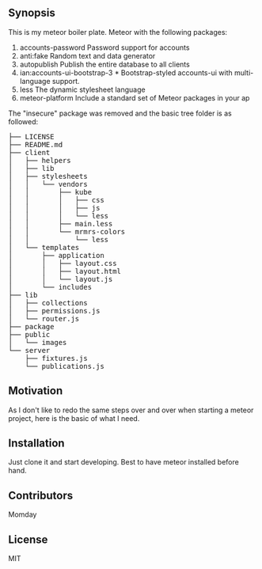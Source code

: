 ## Synopsis

This is my meteor boiler plate.
Meteor with the following packages:
1. accounts-password            Password support for accounts
2. anti:fake                    Random text and data generator
3. autopublish                  Publish the entire database to all clients
4. ian:accounts-ui-bootstrap-3  * Bootstrap-styled accounts-ui with multi-language support.
5. less                         The dynamic stylesheet language
6. meteor-platform              Include a standard set of Meteor packages in your ap

The "insecure" package was removed and the basic tree folder is as followed:

<pre>
├── LICENSE
├── README.md
├── client
│   ├── helpers
│   ├── lib
│   ├── stylesheets
│   │   └── vendors
│   │       ├── kube
│   │       │   ├── css
│   │       │   ├── js
│   │       │   └── less
│   │       ├── main.less
│   │       └── mrmrs-colors
│   │           └── less
│   └── templates
│       ├── application
│       │   ├── layout.css
│       │   ├── layout.html
│       │   └── layout.js
│       └── includes
├── lib
│   ├── collections
│   ├── permissions.js
│   └── router.js
├── package
├── public
│   └── images
└── server
    ├── fixtures.js
    └── publications.js
</pre>

## Motivation

As I don't like to redo the same steps over and over when starting a meteor
project, here is the basic of what I need.

## Installation

Just clone it and start developing.
Best to have meteor installed before hand.

## Contributors

Momday

## License
MIT
